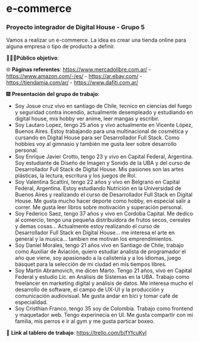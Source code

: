 # e-commerce
### Proyecto integrador de Digital House - Grupo 5

Vamos a realizar un e-commerce. La idea es crear una tienda online para alguna empresa o tipo de producto a definir.

🧑‍🤝‍🧑**Público objetivo**:

🌐 **Páginas referentes**: 
https://www.mercadolibre.com.ar/ - https://www.amazon.com/-/es/ - https://ar.ebay.com/ - https://tiendamia.com/ar/ - https://www.dafiti.com.ar/

🎆 **Presentación del grupo de trabajo**:

- Soy Josue cruz vivo en santiago de Chile, tecnico en ciencias del fuego y seguridad contra incendio, actualmente desempleado y estudiando en digital house, mis hobby ver anime, leer mangas y escribir.
- Soy Lautaro Lopez, tengo 25 años y vivo actualmente en Vicente López, Buenos Aires. Estoy trabajando para una multinacional de cosmética y cursando en Digital House para ser Desarrollador Full Stack. Como hobbies voy al gimnasio y también me gusta leer sobre desarrollo personal.
- Soy Enrique Javier Crotto, tengo 23 y vivo en Capital Federal, Argentina. Soy estudiante de Diseño de Imagen y Sonido de la UBA y del curso de Desarrollador Full Stack de Digital House. Mis pasiones son las artes plásticas, la lectura, escritura y los juegos de Rol.
- Soy Valentina Scattini, tengo 22 años y vivo en Belgrano en Capital Federal, Argentina. Estoy estudiando Nutrición en la Universidad de Buenos Aires y realizando el curso de Desarrollador Full Stack en Digital House. Me gusta mucho hacer deporte como hobby, en especial salir a correr. Me gusta leer libros sobre motivación y superación personal.
- Soy Federico Saez, tengo 37 años y vivo en Cordoba Capital. Me dedico al comercio, tengo una pequeña distribuidora de frutos secos, cereales y demas cosas... Actualmente estoy realizando el curso de Desarrollador Full Stack en Digital House... me interesa el arte en general y la musica... tambien me motivan los emprendimientos.
- Soy Daniel Morales, tengo 21 años vivo en Santiago de Chile, trabajo como Auxiliar de Aviación, quiero estudiar analista de programador el año que viene, soy apasionado a la calistenia y a los idiomas, juego básquet para la selección de mi ciudad en mis tiempos libres.
- Soy Martín Abramovich, me dicen Marto. Tengo 21 años, vivo en Capital Federal y estudio Lic. en Análisis de Sistemas en la UBA. Trabajo como freelancer en marketing digital y análisis de datos. Me interesa mucho el desarrollo de software, el campo de UX-UI y la producción y comunicación audiovisual. Me gusta andar en bici y tomar café de especialidad.
- Soy Cristhian Franco, tengo 35 soy de Colombia. Trabajo como frontend y maquetador web. Tengo 
experinecia en UI. Me gusta compartir con mi familia, mis perros e ir al gym y me gusta particar boxeo. 

🔗 **Link al tablero de trabajo**: https://trello.com/b/fYfcuKyI
